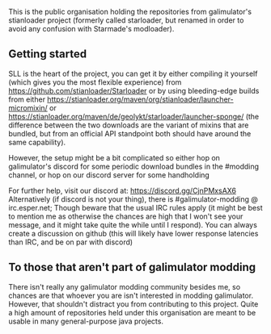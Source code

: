 This is the public organisation holding the repositories from galimulator's stianloader project (formerly called starloader,
but renamed in order to avoid any confusion with Starmade's modloader).

## Getting started

SLL is the heart of the project, you can get it by either compiling it yourself (which gives you the most flexible experience) from
https://github.com/stianloader/Starloader or by using bleeding-edge builds from either https://stianloader.org/maven/org/stianloader/launcher-micromixin/
or https://stianloader.org/maven/de/geolykt/starloader/launcher-sponge/ (the difference between the two downloads are the variant
of mixins that are bundled, but from an official API standpoint both should have around the same capability).

However, the setup might be a bit complicated so either hop on galimulator's discord for some periodic download bundles in
the #modding channel, or hop on our discord server for some handholding

For further help, visit our discord at: https://discord.gg/CjnPMxsAX6
Alternatively (if discord is not your thing), there is #galimulator-modding @ irc.esper.net; Though beware that the usual IRC rules apply (it might be
best to mention me as otherwise the chances are high that I won't see your message, and it might take quite the while until I respond).
You can always create a discussion on github (this will likely have lower response latencies than IRC, and be on par with discord)

## To those that aren't part of galimulator modding

There isn't really any galimulator modding community besides me, so chances are that whoever you are isn't
interested in modding galimulator. However, that shouldn't distract you from contributing to this project.
Quite a high amount of repositories held under this organisation are meant to be usable in many general-purpose java projects.
